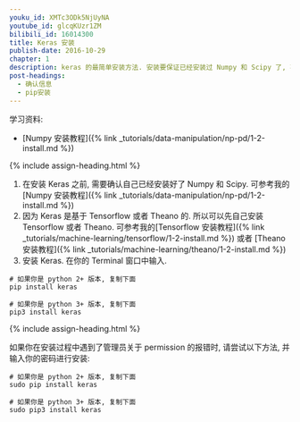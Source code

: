 ```yaml
---
youku_id: XMTc3ODk5NjUyNA
youtube_id: glcqKUzr1ZM
bilibili_id: 16014300
title: Keras 安装
publish-date: 2016-10-29
chapter: 1
description: keras 的最简单安装方法. 安装要保证已经安装过 Numpy 和 Scipy 了, 不然会安装不成功
post-headings:
  - 确认信息
  - pip安装
---
```



学习资料:
  * [Numpy 安装教程]({% link _tutorials/data-manipulation/np-pd/1-2-install.md %})

{% include assign-heading.html %}

1. 在安装 Keras 之前, 需要确认自己已经安装好了 Numpy 和 Scipy. 可参考我的 [Numpy 安装教程]({% link _tutorials/data-manipulation/np-pd/1-2-install.md %})
2. 因为 Keras 是基于 Tensorflow 或者 Theano 的. 所以可以先自己安装 Tensorflow 或者 Theano. 可参考我的[Tensorflow 安装教程]({% link _tutorials/machine-learning/tensorflow/1-2-install.md %}) 或者 [Theano 安装教程]({% link _tutorials/machine-learning/theano/1-2-install.md %})
3. 安装 Keras. 在你的 Terminal 窗口中输入.

```shell
# 如果你是 python 2+ 版本, 复制下面
pip install keras

# 如果你是 python 3+ 版本, 复制下面
pip3 install keras
```

{% include assign-heading.html %}

如果你在安装过程中遇到了管理员关于 permission 的报错时, 请尝试以下方法, 并输入你的密码进行安装:

```shell
# 如果你是 python 2+ 版本, 复制下面
sudo pip install keras

# 如果你是 python 3+ 版本, 复制下面
sudo pip3 install keras
```
